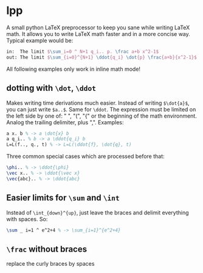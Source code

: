 # lpp
A small python LaTeX preprocessor to keep you sane while writing LaTeX math. It allows you to write LaTeX math faster and in a more concise way. Typical example would be:

```latex
in:  The limit $\sum_i=0 ^ N+1 q_i.. p. \frac a+b x^2-1$
out: The limit $\sum_{i=0}^{N+1} \ddot{q_i} \dot{p} \frac{a+b}{x^2-1}$
```

All following examples only work in inline math mode!

## dotting with `\dot`, `\ddot`
Makes writing time derivations much easier. Instead of writing `$\dot{a}$`, you can just write `$a..$`. Same for `\ddot`. The expression must be limited on the left side by one of: " ", "(", "{" or the beginning of the math environment. Analog the trailing delimiter, plus ",". Examples:
```latex
a x. b % -> a \dot{x} b
a q_i.. % b -> a \ddot{q_i} b
L=L(f.., q., t) % -> L=L(\ddot{f}, \dot{q}, t)
```

Three common special cases which are processed before that:
```latex
\phi.. % -> \ddot{\phi}
\vec x.. % -> \ddot{\vec x}
\vec{abc}.. % -> \ddot{abc}
```

## Easier limits for `\sum` and `\int`
Instead of `\int_{down}^{up}`, just leave the braces and delimit everything with spaces. So:
```latex
\sum _ i=1 ^ e^2+4 % -> \sum_{i=1}^{e^2+4}
```

## `\frac` without braces
replace the curly braces by spaces
